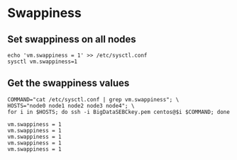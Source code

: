 # Swappiness

## Set swappiness on all nodes
```
echo 'vm.swappiness = 1' >> /etc/sysctl.conf
sysctl vm.swappiness=1
```

## Get the swappiness values
```
COMMAND="cat /etc/sysctl.conf | grep vm.swappiness"; \
HOSTS="node0 node1 node2 node3 node4"; \
for i in $HOSTS; do ssh -i BigDataSEBCkey.pem centos@$i $COMMAND; done

vm.swappiness = 1
vm.swappiness = 1
vm.swappiness = 1
vm.swappiness = 1
vm.swappiness = 1
```


